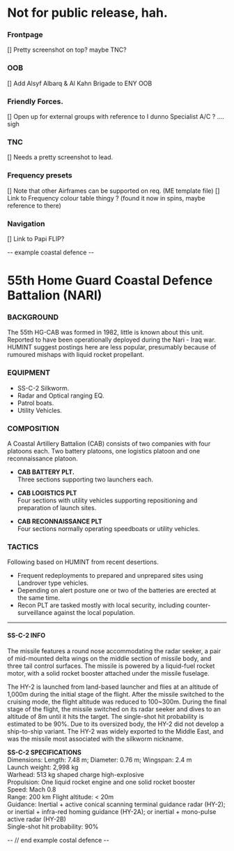 # Not for public release, hah.

### Frontpage
[] Pretty screenshot on top? maybe TNC?

### OOB
[] Add Alsyf Albarq & Al Kahn Brigade to ENY OOB

### Friendly Forces.
[] Open up for external groups with reference to I dunno Specialist A/C ? .... sigh

### TNC
[] Needs a pretty screenshot to lead.

### Frequency presets
[] Note that other Airframes can be supported on req. (ME template file)
[] Link to Frequency colour table thingy ? (found it now in spins, maybe reference to there)

### Navigation
[] Link to Papi FLIP?


-- example coastal defence --

# 55th Home Guard Coastal Defence Battalion (NARI)

### BACKGROUND  
The 55th HG-CAB was formed in 1982, little is known about this unit. Reported to have been operationally deployed during the Nari - Iraq war. HUMINT suggest postings here are less popular, presumably because of rumoured mishaps with liquid rocket propellant.


### EQUIPMENT 
* SS-C-2 Silkworm.  
* Radar and Optical ranging EQ.  
* Patrol boats.  
* Utility Vehicles.  

### COMPOSITION 
A Coastal Artillery Battalion (CAB) consists of two companies with four platoons each. Two battery platoons, one logistics platoon and one reconnaissance platoon.


* **CAB BATTERY PLT.**  
Three sections supporting two launchers each.

* **CAB LOGISTICS PLT**  
Four sections with utility vehicles supporting repositioning and preparation of launch sites.

* **CAB RECONNAISSANCE PLT**  
Four sections normally operating speedboats or utility vehicles. 

 
### TACTICS  
Following based on HUMINT from recent desertions.  
* Frequent redeployments to prepared and unprepared sites using Landrover type vehicles.  
* Depending on alert posture one or two of the batteries are erected at the same time.  
* Recon PLT are tasked mostly with local security, including counter-surveillance against the local population.  

---

#### SS-C-2 INFO  
The missile features a round nose accommodating the radar seeker, a pair of mid-mounted delta wings on the middle section of missile body, and three tail control surfaces. The missile is powered by a liquid-fuel rocket motor, with a solid rocket booster attached under the missile fuselage.  
  
The HY-2 is launched from land-based launcher and flies at an altitude of 1,000m during the initial stage of the flight. After the missile switched to the cruising mode, the flight altitude was reduced to 100~300m. During the final stage of the flight, the missile switched on its radar seeker and dives to an altitude of 8m until it hits the target. The single-shot hit probability is estimated to be 90%. Due to its oversized body, the HY-2 did not develop a ship-to-ship variant. The HY-2 was widely exported to the Middle East, and was the missile most associated with the silkworm nickname. 


**SS-C-2 SPECIFICATIONS**  
Dimensions: Length: 7.48 m; Diameter: 0.76 m; Wingspan: 2.4 m  
Launch weight: 2,998 kg  
Warhead: 513 kg shaped charge high-explosive  
Propulsion: One liquid rocket engine and one solid rocket booster  
Speed: Mach 0.8  
Range: 200 km
Flight altitude: < 20m  
Guidance: Inertial + active conical scanning terminal guidance radar (HY-2); or inertial + infra-red homing guidance (HY-2A); or inertial + mono-pulse active radar (HY-2B)  
Single-shot hit probability: 90%  

-- // end example costal defence --